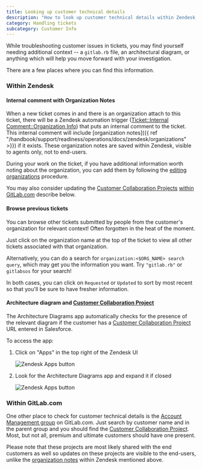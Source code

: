 ```yaml
---
title: Looking up customer technical details
description: "How to look up customer technical details within Zendesk and the Architecture integration, or the Account Management Group"
category: Handling tickets
subcategory: Customer Info
---
```


While troubleshooting customer issues in tickets, you may find yourself needing
additional context -- a `gitlab.rb` file, an architectural diagram, or anything
which will help you move forward with your investigation.

There are a few places where you can find this information.

### Within Zendesk

#### Internal comment with Organization Notes

When a new ticket comes in and there is an organization attach to this ticket,
there will be a Zendesk automation trigger
([Ticket::Internal Comment::Organization Info](https://gitlab.com/gitlab-com/support/support-ops/zendesk-global/triggers/-/blob/master/triggers/active/Automation%20Stage/Post%20internal%20note%20about%20Organization%20info.yaml))
that puts an internal comment to the ticket. This internal comment will include
[organization notes]({{ ref "/handbook/support/readiness/operations/docs/zendesk/organizations" >}})
if it exists. These organization notes are saved within Zendesk, visible to
agents only, not to end-users.

During your work on the ticket, if you have additional information worth noting
about the organization, you can add them by following the
[editing organizations](/handbook/support/readiness/operations/docs/zendesk/organizations#editing-organization-fields-in-zendesk)
procedure.

You may also consider updating the [Customer Collaboration Projects](/handbook/customer-success/csm/customer-collaboration-project/)
[within GitLab.com](#within-gitlabcom) describe below.

#### Browse previous tickets

You can browse other tickets submitted by people from the customer's organization
for relevant context! Often forgotten in the heat of the moment.

Just click on the organization name at the top of the ticket to view all other
tickets associated with that organization.

Alternatively, you can do a search for `organization:<$ORG_NAME> search query`,
which may get you the information you want. Try `"gitlab.rb"` or `gitlabsos`
for your search!

In both cases, you can click on `Requested` or `Updated` to sort by most recent
so that you'll be sure to have fresher information.

#### Architecture diagram and [Customer Collaboration Project](/handbook/customer-success/csm/customer-collaboration-project/)

The Architecture Diagrams app automatically checks for the presence of the
relevant diagram if the customer has a [Customer Collaboration Project](/handbook/customer-success/csm/customer-collaboration-project/) URL entered in
Salesforce.

To access the app:

1. Click on "Apps" in the top right of the Zendesk UI

   ![Zendesk Apps button](/handbook/support/workflows/assets/zendesk-apps-button.png)

1. Look for the Architecture Diagrams app and expand it if closed

   ![Zendesk Apps button](/handbook/support/workflows/assets/zendesk-apps-arch-diagram.png)

### Within GitLab.com

One other place to check for customer technical details is the
[Account Management group](https://gitlab.com/gitlab-com/account-management) on
GitLab.com. Just search by customer name and in the parent group and you should
find the [Customer Collaboration Project](/handbook/customer-success/csm/customer-collaboration-project/). Most, but not all, premium and ultimate customers
should have one present.

Please note that these projects are most likely shared with the end customers as
well so updates on these projects are visible to the end-users, unlike the
[organization notes](#internal-comment-with-organization-notes) within Zendesk
mentioned above.
